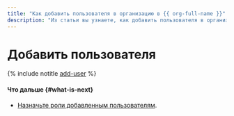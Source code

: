 ```yaml
---
title: "Как добавить пользователя в организацию в {{ org-full-name }}"
description: "Из статьи вы узнаете, как добавить пользователя в организацию."
---
```


# Добавить пользователя

{% include notitle [add-user](../../_includes/organization/add-user.md) %}

#### Что дальше {#what-is-next}

* [Назначьте роли добавленным пользователям](../../iam/operations/roles/grant.md).
